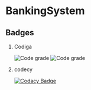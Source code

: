 # BankingSystem

## Badges
 1. Codiga 

    ![Code grade](https://api.codiga.io/project/32794/score/svg)
    ![Code grade](https://api.codiga.io/project/32794/status/svg)
 
 2. codecy
    
    [![Codacy Badge](https://app.codacy.com/project/badge/Grade/66ff6d0b4ba94036b94f6acf3441b9d8)](https://www.codacy.com/gh/SarangNasare/BankingSystem/dashboard?utm_source=github.com&amp;utm_medium=referral&amp;utm_content=SarangNasare/BankingSystem&amp;utm_campaign=Badge_Grade)